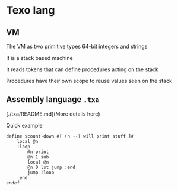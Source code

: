 # Texo lang

## VM

The VM as two primitive types 64-bit integers and strings

It is a stack based machine

It reads tokens that can define procedures acting on the stack

Procedures have their own scope to reuse values seen on the stack

## Assembly language `.txa`

[./txa/README.md](More details here)

Quick example

```txa
define $count-down #[ (n --) will print stuff ]#
    local @n
    :loop
        @n print
        @n 1 sub
        local @n
        @n 0 lst jump :end
        jump :loop
    :end
endef
```